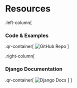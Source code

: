 # Resources

.left-column[
### Code & Examples
.qr-container[
![GitHub Repo](images/qr-github-repo.png)
]

.right-column[
### Django Documentation
.qr-container[
![Django Docs](images/qr-django-field-docs.png)
]
]
